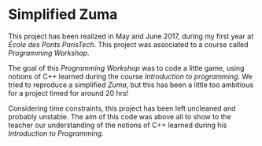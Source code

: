 # Simplified Zuma

This project has been realized in May and June 2017, during my first year at *École des Ponts ParisTech*. This project was associated to a course called _Programming Workshop_.

The goal of this _Programming Workshop_ was to code a little game, using notions of C++ learned during the course _Introduction to programming_. We tried to reproduce a simplified *Zuma*, but this has been a little too ambitious for a project timed for around 20 hrs!

Considering time constraints, this project has been left uncleaned and probably unstable. The aim of this code was above all to show to the teacher our understanding of the notions of C++ learned during his _Introduction to Programming_.
